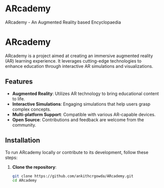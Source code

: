 # ARcademy
ARcademy - An Augmented Reality based Encyclopaedia
# ARcademy

ARcademy is a project aimed at creating an immersive augmented reality (AR) learning experience. It leverages cutting-edge technologies to enhance education through interactive AR simulations and visualizations.

## Features

- **Augmented Reality**: Utilizes AR technology to bring educational content to life.
- **Interactive Simulations**: Engaging simulations that help users grasp complex concepts.
- **Multi-platform Support**: Compatible with various AR-capable devices.
- **Open Source**: Contributions and feedback are welcome from the community.

## Installation

To run ARcademy locally or contribute to its development, follow these steps:

1. **Clone the repository**:

   ```bash
   git clone https://github.com/ankithcrgowda/ARcademy.git
   cd ARcademy
